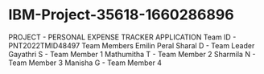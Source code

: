# IBM-Project-35618-1660286896
PROJECT - PERSONAL EXPENSE TRACKER APPLICATION
Team ID - PNT2022TMID48497
Team Members
          Emilin Peral Sharal D - Team Leader
          Gayathri S - Team Member 1
          Mathumitha T - Team Member 2
          Sharmila N - Team Member 3
          Manisha G - Team Member 4
